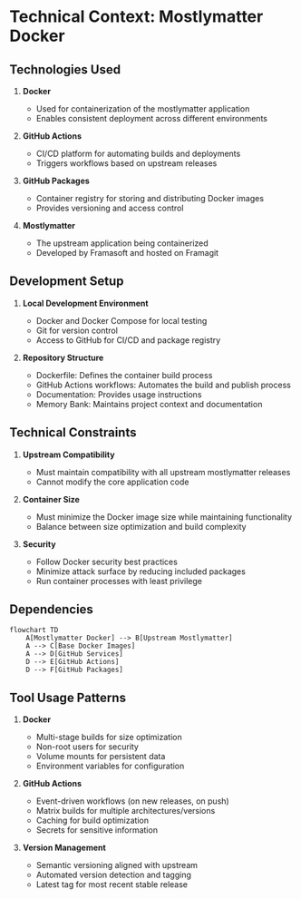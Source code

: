 # Technical Context: Mostlymatter Docker

## Technologies Used

1. **Docker**
   - Used for containerization of the mostlymatter application
   - Enables consistent deployment across different environments

2. **GitHub Actions**
   - CI/CD platform for automating builds and deployments
   - Triggers workflows based on upstream releases

3. **GitHub Packages**
   - Container registry for storing and distributing Docker images
   - Provides versioning and access control

4. **Mostlymatter**
   - The upstream application being containerized
   - Developed by Framasoft and hosted on Framagit

## Development Setup

1. **Local Development Environment**
   - Docker and Docker Compose for local testing
   - Git for version control
   - Access to GitHub for CI/CD and package registry

2. **Repository Structure**
   - Dockerfile: Defines the container build process
   - GitHub Actions workflows: Automates the build and publish process
   - Documentation: Provides usage instructions
   - Memory Bank: Maintains project context and documentation

## Technical Constraints

1. **Upstream Compatibility**
   - Must maintain compatibility with all upstream mostlymatter releases
   - Cannot modify the core application code

2. **Container Size**
   - Must minimize the Docker image size while maintaining functionality
   - Balance between size optimization and build complexity

3. **Security**
   - Follow Docker security best practices
   - Minimize attack surface by reducing included packages
   - Run container processes with least privilege

## Dependencies

```mermaid
flowchart TD
    A[Mostlymatter Docker] --> B[Upstream Mostlymatter]
    A --> C[Base Docker Images]
    A --> D[GitHub Services]
    D --> E[GitHub Actions]
    D --> F[GitHub Packages]
```

## Tool Usage Patterns

1. **Docker**
   - Multi-stage builds for size optimization
   - Non-root users for security
   - Volume mounts for persistent data
   - Environment variables for configuration

2. **GitHub Actions**
   - Event-driven workflows (on new releases, on push)
   - Matrix builds for multiple architectures/versions
   - Caching for build optimization
   - Secrets for sensitive information

3. **Version Management**
   - Semantic versioning aligned with upstream
   - Automated version detection and tagging
   - Latest tag for most recent stable release